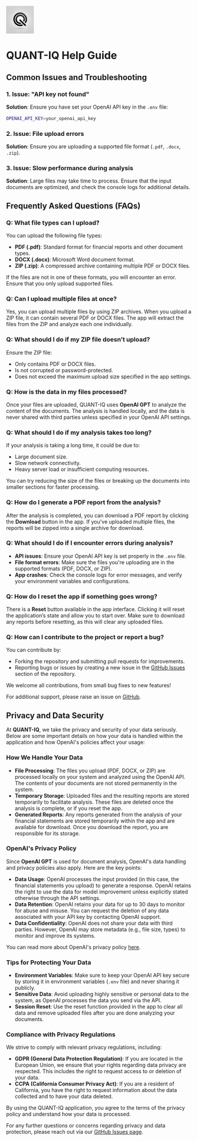
![QuantIQ Logo](../imgs/quantiq_logo_75x75.jpg)

# QUANT-IQ Help Guide

## Common Issues and Troubleshooting

### 1. Issue: "API key not found"
**Solution**: Ensure you have set your OpenAI API key in the `.env` file:
```bash
OPENAI_API_KEY=your_openai_api_key
```

### 2. Issue: File upload errors
**Solution**: Ensure you are uploading a supported file format (`.pdf`, `.docx`, `.zip`).

### 3. Issue: Slow performance during analysis
**Solution**: Large files may take time to process. Ensure that the input documents are optimized, and check the console logs for additional details.

## Frequently Asked Questions (FAQs)

### Q: What file types can I upload?
You can upload the following file types:
- **PDF (.pdf)**: Standard format for financial reports and other document types.
- **DOCX (.docx)**: Microsoft Word document format.
- **ZIP (.zip)**: A compressed archive containing multiple PDF or DOCX files.

If the files are not in one of these formats, you will encounter an error. Ensure that you only upload supported files.

### Q: Can I upload multiple files at once?
Yes, you can upload multiple files by using ZIP archives. When you upload a ZIP file, it can contain several PDF or DOCX files. The app will extract the files from the ZIP and analyze each one individually.

### Q: What should I do if my ZIP file doesn’t upload?
Ensure the ZIP file:
- Only contains PDF or DOCX files.
- Is not corrupted or password-protected.
- Does not exceed the maximum upload size specified in the app settings.

### Q: How is the data in my files processed?
Once your files are uploaded, QUANT-IQ uses **OpenAI GPT** to analyze the content of the documents. The analysis is handled locally, and the data is never shared with third parties unless specified in your OpenAI API settings.

### Q: What should I do if my analysis takes too long?
If your analysis is taking a long time, it could be due to:
- Large document size.
- Slow network connectivity.
- Heavy server load or insufficient computing resources.

You can try reducing the size of the files or breaking up the documents into smaller sections for faster processing.

### Q: How do I generate a PDF report from the analysis?
After the analysis is completed, you can download a PDF report by clicking the **Download** button in the app. If you've uploaded multiple files, the reports will be zipped into a single archive for download.

### Q: What should I do if I encounter errors during analysis?
- **API issues**: Ensure your OpenAI API key is set properly in the `.env` file.
- **File format errors**: Make sure the files you're uploading are in the supported formats (PDF, DOCX, or ZIP).
- **App crashes**: Check the console logs for error messages, and verify your environment variables and configurations.

### Q: How do I reset the app if something goes wrong?
There is a **Reset** button available in the app interface. Clicking it will reset the application’s state and allow you to start over. Make sure to download any reports before resetting, as this will clear any uploaded files.

### Q: How can I contribute to the project or report a bug?
You can contribute by:
- Forking the repository and submitting pull requests for improvements.
- Reporting bugs or issues by creating a new issue in the [GitHub Issues](https://github.com/yourusername/yourrepository/issues/new) section of the repository.

We welcome all contributions, from small bug fixes to new features!

For additional support, please raise an issue on [GitHub](https://github.com/yourusername/yourrepository/issues/new).

## Privacy and Data Security

At **QUANT-IQ**, we take the privacy and security of your data seriously. Below are some important details on how your data is handled within the application and how OpenAI's policies affect your usage:

### How We Handle Your Data
- **File Processing**: The files you upload (PDF, DOCX, or ZIP) are processed locally on your system and analyzed using the OpenAI API. The contents of your documents are not stored permanently in the system.
- **Temporary Storage**: Uploaded files and the resulting reports are stored temporarily to facilitate analysis. These files are deleted once the analysis is complete, or if you reset the app.
- **Generated Reports**: Any reports generated from the analysis of your financial statements are stored temporarily within the app and are available for download. Once you download the report, you are responsible for its storage.

### OpenAI's Privacy Policy
Since **OpenAI GPT** is used for document analysis, OpenAI's data handling and privacy policies also apply. Here are the key points:
- **Data Usage**: OpenAI processes the input provided (in this case, the financial statements you upload) to generate a response. OpenAI retains the right to use the data for model improvement unless explicitly stated otherwise through the API settings.
- **Data Retention**: OpenAI retains your data for up to 30 days to monitor for abuse and misuse. You can request the deletion of any data associated with your API key by contacting OpenAI support.
- **Data Confidentiality**: OpenAI does not share your data with third parties. However, OpenAI may store metadata (e.g., file size, types) to monitor and improve its systems.

You can read more about OpenAI's privacy policy [here](https://openai.com/policies/privacy-policy).

### Tips for Protecting Your Data
- **Environment Variables**: Make sure to keep your OpenAI API key secure by storing it in environment variables (`.env` file) and never sharing it publicly.
- **Sensitive Data**: Avoid uploading highly sensitive or personal data to the system, as OpenAI processes the data you send via the API.
- **Session Reset**: Use the reset function provided in the app to clear all data and remove uploaded files after you are done analyzing your documents.

### Compliance with Privacy Regulations
We strive to comply with relevant privacy regulations, including:
- **GDPR (General Data Protection Regulation)**: If you are located in the European Union, we ensure that your rights regarding data privacy are respected. This includes the right to request access to or deletion of your data.
- **CCPA (California Consumer Privacy Act)**: If you are a resident of California, you have the right to request information about the data collected and to have your data deleted.

By using the QUANT-IQ application, you agree to the terms of the privacy policy and understand how your data is processed.

For any further questions or concerns regarding privacy and data protection, please reach out via our [GitHub Issues page](https://github.com/yourusername/yourrepository/issues/new).
